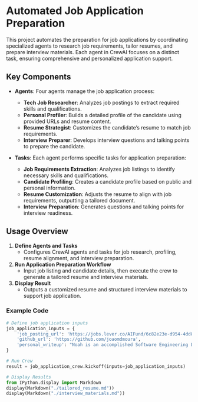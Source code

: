 
# Automated Job Application Preparation

This project automates the preparation for job applications by coordinating specialized agents to research job requirements, tailor resumes, and prepare interview materials. Each agent in CrewAI focuses on a distinct task, ensuring comprehensive and personalized application support.

## Key Components

- **Agents**: Four agents manage the job application process:
  - **Tech Job Researcher**: Analyzes job postings to extract required skills and qualifications.
  - **Personal Profiler**: Builds a detailed profile of the candidate using provided URLs and resume content.
  - **Resume Strategist**: Customizes the candidate’s resume to match job requirements.
  - **Interview Preparer**: Develops interview questions and talking points to prepare the candidate.

- **Tasks**: Each agent performs specific tasks for application preparation:
  - **Job Requirements Extraction**: Analyzes job listings to identify necessary skills and qualifications.
  - **Candidate Profiling**: Creates a candidate profile based on public and personal information.
  - **Resume Customization**: Adjusts the resume to align with job requirements, outputting a tailored document.
  - **Interview Preparation**: Generates questions and talking points for interview readiness.

## Usage Overview

1. **Define Agents and Tasks**
   - Configures CrewAI agents and tasks for job research, profiling, resume alignment, and interview preparation.
2. **Run Application Preparation Workflow**
   - Input job listing and candidate details, then execute the crew to generate a tailored resume and interview materials.
3. **Display Result**
   - Outputs a customized resume and structured interview materials to support job application.

### Example Code

```python
# Define job application inputs
job_application_inputs = {
    'job_posting_url': 'https://jobs.lever.co/AIFund/6c82e23e-d954-4dd8-a734-c0c2c5ee00f1?lever-origin=applied&lever-source%5B%5D=AI+Fund',
    'github_url': 'https://github.com/joaomdmoura',
    'personal_writeup': "Noah is an accomplished Software Engineering Leader..."
}

# Run Crew
result = job_application_crew.kickoff(inputs=job_application_inputs)

# Display Results
from IPython.display import Markdown
display(Markdown("./tailored_resume.md"))
display(Markdown("./interview_materials.md"))
```

